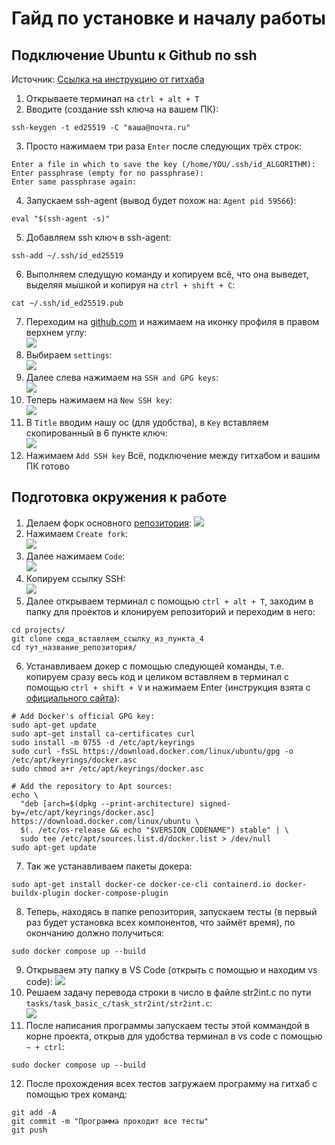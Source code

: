 # Гайд по установке и началу работы
## Подключение Ubuntu к Github по ssh
Источник: [Ссылка на инструкцию от гитхаба](https://docs.github.com/ru/authentication/connecting-to-github-with-ssh/generating-a-new-ssh-key-and-adding-it-to-the-ssh-agent)

1. Открываете терминал на `ctrl + alt + T`
2. Вводите (создание ssh ключа на вашем ПК):
```
ssh-keygen -t ed25519 -C "ваша@почта.ru"
```
3. Просто нажимаем три раза `Enter` после следующих трёх строк:  
```
Enter a file in which to save the key (/home/YOU/.ssh/id_ALGORITHM):
Enter passphrase (empty for no passphrase):
Enter same passphrase again:
```
4. Запускаем ssh-agent (вывод будет похож на: `Agent pid 59566`):
```
eval "$(ssh-agent -s)"
```
5. Добавляем ssh ключ в ssh-agent:
```
ssh-add ~/.ssh/id_ed25519
```
6. Выполняем следущую команду и копируем всё, что она выведет, выделяя мышкой и копируя на `ctrl + shift + C`:
```
cat ~/.ssh/id_ed25519.pub
```
7. Переходим на [github.com](https://github.com) и нажимаем на иконку профиля в правом верхнем углу:  
![](README_media/github_1.png)
8. Выбираем `settings`:  
![](README_media/github_2.png)
9. Далее слева нажимаем на `SSH and GPG keys`:  
![](README_media/github_3.png)
10. Теперь нажимаем на `New SSH key`:  
![](README_media/github_4.png)
11. В `Title` вводим нашу ос (для удобства), в `Key` вставляем скопированный в 6 пункте ключ:  
![](README_media/github_5.png)
12. Нажимаем `Add SSH key`
Всё, подключение между гитхабом и вашим ПК готово

## Подготовка окружения к работе
1. Делаем форк основного [репозитория](https://github.com/vanya-beat/bmstu_cpp_course):
![](README_media/github_6.png)
2. Нажимаем `Create fork`:  
![](README_media/github_7.png)
3. Далее нажимаем `Code`:  
![](README_media/github_8.png)
4. Копируем ссылку SSH:  
![](README_media/github_9.png)
5. Далее открываем терминал с помощью `ctrl + alt + T`, заходим в папку для проектов и клонируем репозиторий и переходим в него:
```
cd projects/
git clone сюда_вставляем_ссылку_из_пункта_4
cd тут_название_репозитория/
```
6. Устанавливаем докер с помощью следующей команды, т.е. копируем сразу весь код и целиком вставляем в терминал с помощью `ctrl + shift + V` и нажимаем Enter (инструкция взята с [официального сайта](https://docs.docker.com/engine/install/ubuntu/)):
```
# Add Docker's official GPG key:
sudo apt-get update
sudo apt-get install ca-certificates curl
sudo install -m 0755 -d /etc/apt/keyrings
sudo curl -fsSL https://download.docker.com/linux/ubuntu/gpg -o /etc/apt/keyrings/docker.asc
sudo chmod a+r /etc/apt/keyrings/docker.asc

# Add the repository to Apt sources:
echo \
  "deb [arch=$(dpkg --print-architecture) signed-by=/etc/apt/keyrings/docker.asc] https://download.docker.com/linux/ubuntu \
  $(. /etc/os-release && echo "$VERSION_CODENAME") stable" | \
  sudo tee /etc/apt/sources.list.d/docker.list > /dev/null
sudo apt-get update
```
7. Так же устанавливаем пакеты докера:
```
sudo apt-get install docker-ce docker-ce-cli containerd.io docker-buildx-plugin docker-compose-plugin
```
8. Теперь, находясь в папке репозитория, запускаем тесты (в первый раз будет установка всех компонентов, что займёт время), по окончанию должно получиться:
```
sudo docker compose up --build
```
9. Открываем эту папку в VS Code (открыть с помощью и находим vs code):
![](README_media/vscode_open.png)
10. Решаем задачу перевода строки в число в файле str2int.c по пути `tasks/task_basic_c/task_str2int/str2int.c`:  
![](README_media/vscode_path.png)
11. После написания программы запускаем тесты этой коммандой в корне проекта, открыв для удобства терминал в vs code с помощью `~ + ctrl`:
```
sudo docker compose up --build
```
12. После прохождения всех тестов загружаем программу на гитхаб с помощью трех команд:
```
git add -A
git commit -m "Программа проходит все тесты"
git push
```

